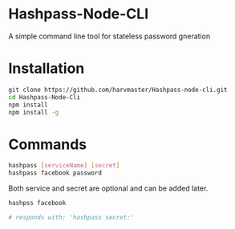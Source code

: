 # Hashpass-Node-CLI
A simple command line tool for stateless password gneration

# Installation
```bash
git clone https://github.com/harvmaster/Hashpass-node-cli.git
cd Hashpass-Node-Cli
npm install
npm install -g
```

# Commands
```bash
hashpass [serviceName] [secret]
hashpass facebook password
```
Both service and secret are optional and can be added later.
```bash
hashpss facebook

# responds with: 'hashpass secret:'  
```

